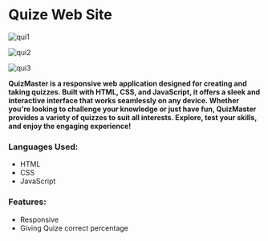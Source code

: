 <h1>Quize Web Site</h1>

![qui1](https://github.com/rishininawodi/Quiz_Web_Site/assets/123630889/c42194dc-7b50-4753-8582-71508d3365ba)

![qui2](https://github.com/rishininawodi/Quiz_Web_Site/assets/123630889/d9fb7a9d-db0a-47dd-baa0-1d5b2f60626b)

![qui3](https://github.com/rishininawodi/Quiz_Web_Site/assets/123630889/8ee91974-7fff-46a5-8d71-aa81bd258f7d)
<p><b>QuizMaster is a responsive web application designed for creating and taking quizzes. Built with HTML, CSS, and JavaScript, it offers a sleek and interactive interface that works seamlessly on any device. Whether you're looking to challenge your knowledge or just have fun, QuizMaster provides a variety of quizzes to suit all interests. Explore, test your skills, and enjoy the engaging experience!</b></p>

<h3>Languages Used:</h3>
<ul>
  <li>HTML</li>
  <li>CSS</li>
  <li>JavaScript</li>
</ul>

<h3>Features:</h3>
<ul>
  <li>Responsive</li>
  <li>Giving Quize correct percentage</li>
</ul>
